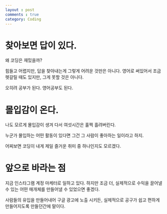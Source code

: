 ```yaml
---
layout : post
comments : true
category: Coding
---
```


# 찾아보면 답이 있다.

왜 코딩은 재밌을까?

힘들고 어렵지만,
답을 찾아내는게 그렇게 어려운 것만은 아니다.
영어로 써있어서 조금 헷갈릴 때도 있지만,
그게 못할 것은 아니다.

오히려 공부가 된다.
영어공부도 된다.


# 몰입감이 온다.

나도 모르게 몰입감이 생겨
다서 여섯시간은 훌쩍 흘려버린다.

누군가 몰입하는 어떤 활동이 있다면
그건 그 사람이 좋아하는 일이라고 하지.

어찌보면 코딩이 내게 제일 즐거운 취미 중 하나인지도 모르겠다.

# 앞으로 바라는 점

지금 인스타그램 계정 마케터로 일하고 있다.
하지만 조금 더, 실제적으로 수익을 끌어낼 수 있는 어떤 매개체를 만들어낼 수 있었으면 좋겠다.

사람들의 유입을 만들어내어 구글 광고에 노출 시키든,
실제적으로 공구가 쉽고 편하게 만들어지도록 만들던간에 말이다.


